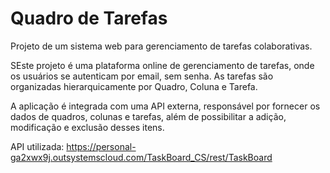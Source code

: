 # Quadro de Tarefas

Projeto de um sistema web para gerenciamento de tarefas colaborativas.

SEste projeto é uma plataforma online de gerenciamento de tarefas, onde os usuários se autenticam por email, sem senha. As tarefas são organizadas hierarquicamente por Quadro, Coluna e Tarefa.

A aplicação é integrada com uma API externa, responsável por fornecer os dados de quadros, colunas e tarefas, além de possibilitar a adição, modificação e exclusão desses itens.

API utilizada: https://personal-ga2xwx9j.outsystemscloud.com/TaskBoard_CS/rest/TaskBoard